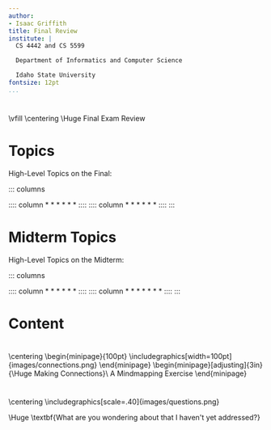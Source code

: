 ```yaml
---
author:
- Isaac Griffith
title: Final Review
institute: |
  CS 4442 and CS 5599

  Department of Informatics and Computer Science

  Idaho State University
fontsize: 12pt
...
```


#

\vfill
\centering
\Huge Final Exam Review

# Topics

High-Level Topics on the Final:

::: columns

:::: column
*
*
*
*
*
*
::::
:::: column
*
*
*
*
*
*
::::
:::

# Midterm Topics

High-Level Topics on the Midterm:

::: columns

:::: column
*
*
*
*
*
*
::::
:::: column
*
*
*
*
*
*
*
::::
:::

# Content

#

\centering
\begin{minipage}{100pt}
 \includegraphics[width=100pt]{images/connections.png}
\end{minipage}
\begin{minipage}[adjusting]{3in}
 {\Huge Making Connections}\\
 A Mindmapping Exercise
\end{minipage}

#

\centering
\includegraphics[scale=.40]{images/questions.png}

\Huge \textbf{What are you wondering about that I haven't yet addressed?}
